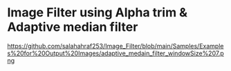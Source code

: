 # Image Filter using Alpha trim & Adaptive median filter

https://github.com/salahahraf253/Image_Filter/blob/main/Samples/Examples%20for%20Output%20Images/adaptive_medain_filter_windowSize%207.png
